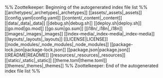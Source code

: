 %% Zoottelkeeper: Beginning of the autogenerated index file list %%
[[archetypes/_archetypes|_archetypes]] [[assets/_assets|_assets]]
[[config.yaml|config.yaml]] [[content/_content|_content]] [[data/_data|_data]]
[[debug.sh|debug.sh]] [[deploy.sh|deploy.sh]] [[go.mod|go.mod]]
[[go.sum|go.sum]] [[i18n/_i18n|_i18n]] [[images/_images|_images]]
[[index-media/_index-media|_index-media]] [[layouts/_layouts|_layouts]]
[[LICENSE|LICENSE]] [[node_modules/_node_modules|_node_modules]]
[[package-lock.json|package-lock.json]] [[package.json|package.json]]
[[README|README]] [[resources/_resources|_resources]] [[static/_static|_static]]
[[theme.toml|theme.toml]] [[themes/_themes|_themes]] %% Zoottelkeeper: End of
the autogenerated index file list %%
